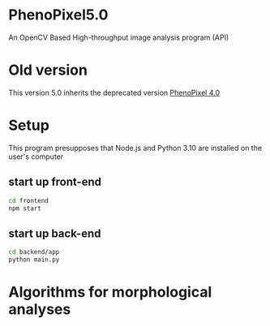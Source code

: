 # PhenoPixel5.0
An OpenCV Based High-throughput image analysis program (API)

# Old version 

This version 5.0 inherits the deprecated version [PhenoPixel 4.0](https://github.com/ikeda042/PhenoPixel4.0)

# Setup 

This program presupposes that Node.js and Python 3.10 are installed on the user's computer

## start up front-end

```bash
cd frontend
npm start
```

## start up back-end

```bash
cd backend/app
python main.py
```

# Algorithms for morphological analyses 

